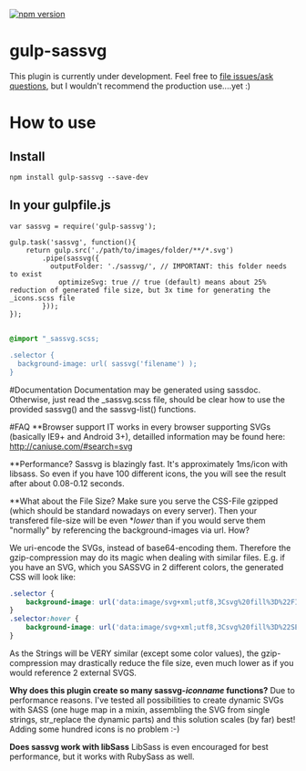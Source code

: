 [![npm version](https://badge.fury.io/js/gulp-sassvg.svg)](http://badge.fury.io/js/gulp-sassvg)

# gulp-sassvg

This plugin is currently under development. Feel free to [file issues/ask questions](https://github.com/MattDiMu/gulp-sassvg/issues), but I wouldn't recommend the production use....yet :)

# How to use

## Install
```
npm install gulp-sassvg --save-dev
```

## In your gulpfile.js
```
var sassvg = require('gulp-sassvg');

gulp.task('sassvg', function(){
    return gulp.src('./path/to/images/folder/**/*.svg') 
        .pipe(sassvg({
          outputFolder: './sassvg/', // IMPORTANT: this folder needs to exist
			optimizeSvg: true // true (default) means about 25% reduction of generated file size, but 3x time for generating the _icons.scss file
        }));
});
```

## 
````scss
@import "_sassvg.scss;

.selector {
  background-image: url( sassvg('filename') );
}
````

#Documentation
Documentation may be generated using sassdoc. Otherwise, just read the _sassvg.scss file, should be clear how to use the provided sassvg() and the sassvg-list() functions.



#FAQ
**Browser support
IT works in every browser supporting SVGs (basically IE9+ and Android 3+), detailled information may be found here: http://caniuse.com/#search=svg

**Performance?
Sassvg is blazingly fast. It's approximately 1ms/icon with libsass. So even if you have 100 different icons, the you will see the result after about 0.08-0.12 seconds. 

**What about the File Size?
Make sure you serve the CSS-File gzipped (which should be standard nowadays on every server). Then your transfered file-size will be even **lower* than if you would serve them "normally" by referencing the background-images via url. How?

We uri-encode the SVGs, instead of base64-encoding them. Therefore the gzip-compression may do its magic when dealing with similar files. E.g. if you have an SVG, which you SASSVG in 2 different colors, the generated CSS will look like:
````css
.selector {
	background-image: url('data:image/svg+xml;utf8,3Csvg%20fill%3D%22FIRSTCOLOR%22...');
}
.selector:hover {
	background-image: url('data:image/svg+xml;utf8,3Csvg%20fill%3D%22SECONDCOLOR%22...');
}
````
As the Strings will be VERY similar (except some color values), the gzip-compression may drastically reduce the file size, even much lower as if you would reference 2 external SVGS.


**Why does this plugin create so many sassvg-*iconname* functions?**
Due to performance reasons. I've tested all possibilities to create dynamic SVGs with SASS (one huge map in a mixin, assembling the SVG from single strings, str_replace the dynamic parts) and this solution scales (by far) best! Adding some hundred icons is no problem :-)


**Does sassvg work with libSass**
LibSass is even encouraged for best performance, but it works with RubySass as well.
